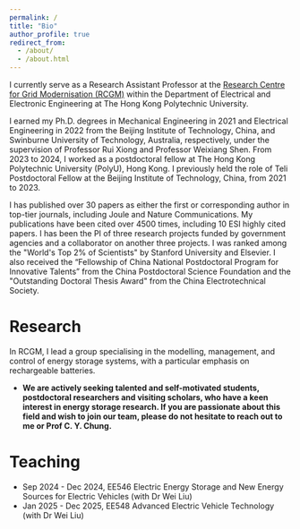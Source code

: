 ```yaml
---
permalink: /
title: "Bio"
author_profile: true
redirect_from: 
  - /about/
  - /about.html
---
```

I currently serve as a Research Assistant Professor at the [Research Centre for Grid Modernisation (RCGM)](https://www.polyu.edu.hk/rcgm/) within the Department of Electrical and Electronic Engineering at The Hong Kong Polytechnic University. 

I earned my Ph.D. degrees in Mechanical Engineering in 2021 and Electrical Engineering in 2022 from the Beijing Institute of Technology, China, and Swinburne University of Technology, Australia, respectively, under the supervision of Professor Rui Xiong and Professor Weixiang Shen. From 2023 to 2024, I worked as a postdoctoral fellow at The Hong Kong Polytechnic University (PolyU), Hong Kong. I previously held the role of Teli Postdoctoral Fellow at the Beijing Institute of Technology, China, from 2021 to 2023.

I has published over 30 papers as either the first or corresponding author in top-tier journals, including Joule and Nature Communications. My publications have been cited over 4500 times, including 10 ESI highly cited papers. I has been the PI of three research projects funded by government agencies and a collaborator on another three projects. I was ranked among the "World's Top 2% of Scientists" by Stanford University and Elsevier. I also received the “Fellowship of China National Postdoctoral Program for Innovative Talents” from the China Postdoctoral Science Foundation and the "Outstanding Doctoral Thesis Award" from the China Electrotechnical Society.


Research
======
In RCGM, I lead a group specialising in the modelling, management, and control of energy storage systems, with a particular emphasis on rechargeable batteries.
+ **We are actively seeking talented and self-motivated students, postdoctoral researchers and visiting scholars, who have a keen interest in energy storage research. If you are passionate about this field and wish to join our team, please do not hesitate to reach out to me or Prof C. Y. Chung.**

Teaching
=====
+ Sep 2024 - Dec 2024, EE546 Electric Energy Storage and New Energy Sources for Electric Vehicles (with Dr Wei Liu)
+ Jan 2025 - Dec 2025, EE548 Advanced Electric Vehicle Technology (with Dr Wei Liu)





